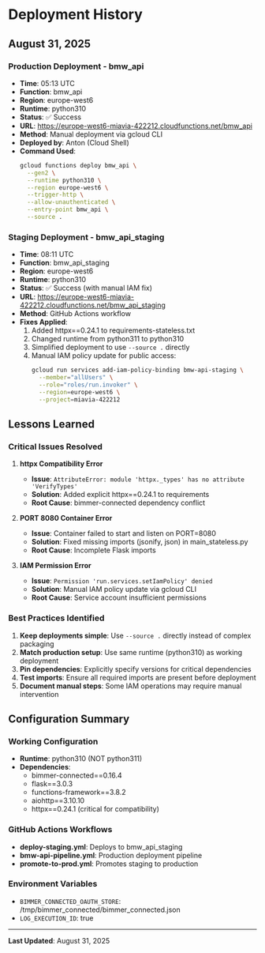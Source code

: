 # Deployment History

## August 31, 2025

### Production Deployment - bmw_api
- **Time**: 05:13 UTC
- **Function**: bmw_api
- **Region**: europe-west6
- **Runtime**: python310
- **Status**: ✅ Success
- **URL**: https://europe-west6-miavia-422212.cloudfunctions.net/bmw_api
- **Method**: Manual deployment via gcloud CLI
- **Deployed by**: Anton (Cloud Shell)
- **Command Used**:
  ```bash
  gcloud functions deploy bmw_api \
    --gen2 \
    --runtime python310 \
    --region europe-west6 \
    --trigger-http \
    --allow-unauthenticated \
    --entry-point bmw_api \
    --source .
  ```

### Staging Deployment - bmw_api_staging
- **Time**: 08:11 UTC
- **Function**: bmw_api_staging
- **Region**: europe-west6
- **Runtime**: python310
- **Status**: ✅ Success (with manual IAM fix)
- **URL**: https://europe-west6-miavia-422212.cloudfunctions.net/bmw_api_staging
- **Method**: GitHub Actions workflow
- **Fixes Applied**:
  1. Added httpx==0.24.1 to requirements-stateless.txt
  2. Changed runtime from python311 to python310
  3. Simplified deployment to use `--source .` directly
  4. Manual IAM policy update for public access:
     ```bash
     gcloud run services add-iam-policy-binding bmw-api-staging \
       --member="allUsers" \
       --role="roles/run.invoker" \
       --region=europe-west6 \
       --project=miavia-422212
     ```

## Lessons Learned

### Critical Issues Resolved
1. **httpx Compatibility Error**
   - **Issue**: `AttributeError: module 'httpx._types' has no attribute 'VerifyTypes'`
   - **Solution**: Added explicit httpx==0.24.1 to requirements
   - **Root Cause**: bimmer-connected dependency conflict

2. **PORT 8080 Container Error**
   - **Issue**: Container failed to start and listen on PORT=8080
   - **Solution**: Fixed missing imports (jsonify, json) in main_stateless.py
   - **Root Cause**: Incomplete Flask imports

3. **IAM Permission Error**
   - **Issue**: `Permission 'run.services.setIamPolicy' denied`
   - **Solution**: Manual IAM policy update via gcloud CLI
   - **Root Cause**: Service account insufficient permissions

### Best Practices Identified
1. **Keep deployments simple**: Use `--source .` directly instead of complex packaging
2. **Match production setup**: Use same runtime (python310) as working deployment
3. **Pin dependencies**: Explicitly specify versions for critical dependencies
4. **Test imports**: Ensure all required imports are present before deployment
5. **Document manual steps**: Some IAM operations may require manual intervention

## Configuration Summary

### Working Configuration
- **Runtime**: python310 (NOT python311)
- **Dependencies**:
  - bimmer-connected==0.16.4
  - flask==3.0.3
  - functions-framework==3.8.2
  - aiohttp==3.10.10
  - httpx==0.24.1 (critical for compatibility)

### GitHub Actions Workflows
- **deploy-staging.yml**: Deploys to bmw_api_staging
- **bmw-api-pipeline.yml**: Production deployment pipeline
- **promote-to-prod.yml**: Promotes staging to production

### Environment Variables
- `BIMMER_CONNECTED_OAUTH_STORE`: /tmp/bimmer_connected/bimmer_connected.json
- `LOG_EXECUTION_ID`: true

---

**Last Updated**: August 31, 2025